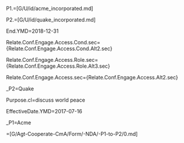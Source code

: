 P1.=[G/U/id/acme_incorporated.md]

P2.=[G/U/id/quake_incorporated.md]

End.YMD=2018-12-31

Relate.Conf.Engage.Access.Cond.sec={Relate.Conf.Engage.Access.Cond.Alt2.sec}

Relate.Conf.Engage.Access.Role.sec={Relate.Conf.Engage.Access.Role.Alt3.sec}

Relate.Conf.Engage.Access.sec={Relate.Conf.Engage.Access.Alt2.sec}

_P2=Quake

Purpose.cl=discuss world peace

EffectiveDate.YMD=2017-07-16

_P1=Acme

=[G/Agt-Cooperate-CmA/Form/-NDA/-P1-to-P2/0.md]